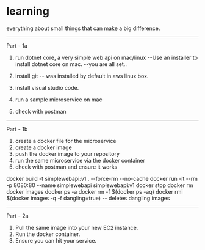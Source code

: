 # learning
everything about small things that can make a big difference.

--------------------------------------------------------------------------------------
Part - 1a
1. run dotnet core, a very simple web api on mac/linux
      --Use an installer to install dotnet core on mac.
      --you are all set..

2. install git -- was installed by default in aws linux box.
3. install visual studio code.
4. run a sample microservice on mac
5. check with postman

---------------
Part - 1b
1. create a docker file for the microservice
2. create a docker image 
3. push the docker image to your repository
4. run the same microservice via the docker container
5. check with postman and ensure it works

docker build -t simplewebapi:v1 . --force-rm --no-cache
docker run -it --rm -p 8080:80 --name simplewebapi simplewebapi:v1
docker stop
docker rm
docker images
docker ps -a
docker rm -f $(docker ps -aq)
docker rmi $(docker images -q -f dangling=true) -- deletes dangling images

----------------

Part - 2a
1. Pull the same image into your new EC2 instance.
2. Run the docker container.
3. Ensure you can hit your service.


